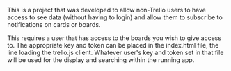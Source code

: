 This is a project that was developed to allow non-Trello users to have access to see data (without having to login) and allow them to subscribe to notifications on cards or boards.

This requires a user that has access to the boards you wish to give access to. The appropriate key and token can be placed in the index.html file, the line loading the trello.js client. Whatever user's key and token set in that file will be used for the display and searching within the running app.


